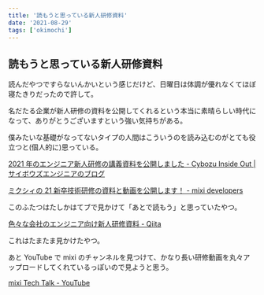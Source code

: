 ```yaml
---
title: '読もうと思っている新人研修資料'
date: '2021-08-29'
tags: ['okimochi']
---
```


## 読もうと思っている新人研修資料

読んだやつですらないんかいという感じだけど、日曜日は体調が優れなくてほぼ寝たきりだったので許して。

名だたる企業が新人研修の資料を公開してくれるという本当に素晴らしい時代になって、ありがとうございますという強い気持ちがある。

僕みたいな基礎がなってないタイプの人間はこういうのを読み込むのがとても役立つと(個人的に)思っている。

[2021 年のエンジニア新人研修の講義資料を公開しました \- Cybozu Inside Out \| サイボウズエンジニアのブログ](https://blog.cybozu.io/entry/2021/07/20/100000)

[ミクシィの 21 新卒技術研修の資料と動画を公開します！ \- mixi developers](https://mixi-developers.mixi.co.jp/21-technical-training-a0bcdbf9bca0)

このふたつはたしかはてブで見かけて「あとで読もう」と思っていたやつ。

[色々な会社のエンジニア向け新人研修資料 \- Qiita](https://qiita.com/ok2/items/04086f7ee7bde6ab57b9?utm_content=buffer4911b&utm_medium=social&utm_source=twitter.com&utm_campaign=buffer)

これはたまたま見かけたやつ。

あと YouTube で mixi のチャンネルを見つけて、かなり長い研修動画を丸々アップロードしてくれているっぽいので見ようと思う。

[mixi Tech Talk \- YouTube](https://www.youtube.com/c/mixiTechTalk/featured)

